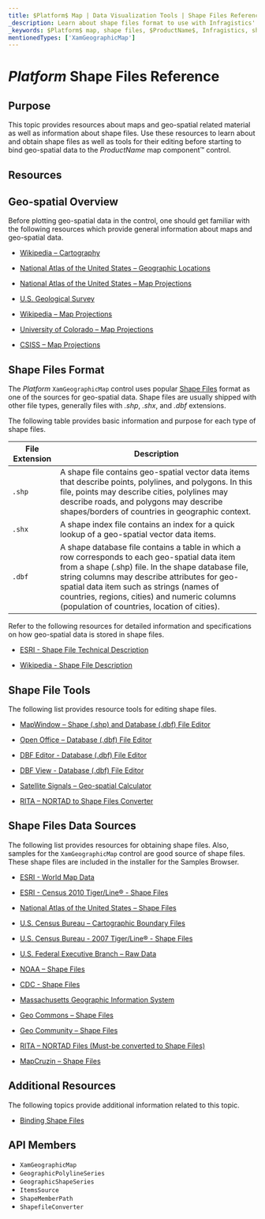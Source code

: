 ```yaml
---
title: $Platform$ Map | Data Visualization Tools | Shape Files Reference | Shape Files Editing | Infragistics
_description: Learn about shape files format to use with Infragistics' $Platform$ map. Check out $ProductName$ map tutorials!
_keywords: $Platform$ map, shape files, $ProductName$, Infragistics, shape editing
mentionedTypes: ['XamGeographicMap']
---
```


# $Platform$ Shape Files Reference

## Purpose

This topic provides resources about maps and geo-spatial related material as well as information about shape files. Use these resources to learn about and obtain shape files as well as tools for their editing before starting to bind geo-spatial data to the $ProductName$ map component™ control.

## Resources

## Geo-spatial Overview

Before plotting geo-spatial data in the control, one should get familiar with the following resources which provide general information about maps and geo-spatial data.

* [Wikipedia – Cartography](http://en.wikipedia.org/wiki/Cartography)

* [National Atlas of the United States – Geographic Locations](http://nationalatlas.gov/articles/mapping/a_latlong.html)

* [National Atlas of the United States – Map Projections](http://nationalatlas.gov/articles/mapping/a_projections.html)

* [U.S. Geological Survey](http://www.usgs.gov/)

* [Wikipedia – Map Projections](http://en.wikipedia.org/wiki/Map_projection)

* [University of Colorado – Map Projections](http://www.colorado.edu/geography/gcraft/notes/mapproj/mapproj_f.html)

* [CSISS – Map Projections](http://www.csiss.org/map-projections/index.html)

## Shape Files Format

The $Platform$ `XamGeographicMap` control uses popular [Shape Files](http://en.wikipedia.org/wiki/Shapefile#Overview) format as one of the sources for geo-spatial data. Shape files are usually shipped with other file types, generally files with  *.shp*, *.shx*, and *.dbf*  extensions.

The following table provides basic information and purpose for each type of shape files.

File Extension | Description
---------------|------------
`.shp` | A shape file contains geo-spatial vector data items that describe points, polylines, and polygons. In this file, points may describe cities, polylines may describe roads, and polygons may describe shapes/borders of countries in geographic context.
`.shx` | A shape index file contains an index for a quick lookup of a geo-spatial vector data items.
`.dbf` | A shape database file contains a table in which a row corresponds to each geo-spatial data item from a shape (.shp) file. In the shape database file, string columns may describe attributes for geo-spatial data item such as strings (names of countries, regions, cities) and numeric columns (population of countries, location of cities).



Refer to the following resources for detailed information and specifications on how geo-spatial data is stored in shape files.

* [ESRI - Shape File Technical Description](http://www.esri.com/library/whitepapers/pdfs/shapefile.pdf)

* [Wikipedia - Shape File Description](http://en.wikipedia.org/wiki/Shapefile#Overview)

## Shape File Tools

The following list provides resource tools for editing shape files.

* [MapWindow – Shape (.shp) and Database (.dbf) File Editor](http://www.mapwindow.org/)

* [Open Office – Database (.dbf) File Editor](http://openoffice.org/)

* [DBF Editor - Database (.dbf) File Editor](http://dbfeditor.com/)

* [DBF View - Database (.dbf) File Editor](http://dbfview.com/view-dbf-file.html)

* [Satellite Signals – Geo-spatial Calculator](http://www.satsig.net/degrees-minutes-seconds-calculator.htm)

* [RITA – NORTAD to Shape Files Converter](http://www.bts.gov/publications/north_american_transportation_atlas_data/html/data_converter.html)

## Shape Files Data Sources

The following list provides resources for obtaining shape files. Also, samples for the `XamGeographicMap` control are good source of shape files. These shape files are included in the installer for the Samples Browser.

* [ESRI - World Map Data](http://www.esri.com/data/download/basemap/index.html)

* [ESRI - Census 2010 Tiger/Line® - Shape Files](http://www.census.gov/geo/www/tiger/tgrshp2010/tgrshp2010.html)

* [National Atlas of the United States – Shape Files](http://www.nationalatlas.gov/atlasftp.html)

* [U.S. Census Bureau – Cartographic Boundary Files](http://www.census.gov/geo/www/cob/index.html)

* [U.S. Census Bureau - 2007 Tiger/Line® - Shape Files](http://www.census.gov/cgi-bin/geo/shapefiles/national-files)

* [U.S. Federal Executive Branch – Raw Data](https://explore.data.gov/catalog/raw/)

* [NOAA – Shape Files](http://www.nws.noaa.gov/geodata/)

* [CDC - Shape Files](http://wwwn.cdc.gov/epiinfo/script/shapefiles.aspx)

* [Massachusetts Geographic Information System](http://www.mass.gov/mgis/massgis.htm)

* [Geo Commons – Shape Files](http://geocommons.com/searches?query=shapefiles)

* [Geo Community – Shape Files](http://data.geocomm.com/catalog/)

* [RITA – NORTAD Files (Must-be converted to Shape Files)](http://www.bts.gov/publications/north_american_transportation_atlas_data/)

* [MapCruzin – Shape Files](http://www.mapcruzin.com/download-free-arcgis-shapefiles.htm)


## Additional Resources

The following topics provide additional information related to this topic.

 * [Binding Shape Files](geo-map-binding-shp-file.md)

## API Members

 - `XamGeographicMap`
 - `GeographicPolylineSeries`
 - `GeographicShapeSeries`
 - `ItemsSource`
 - `ShapeMemberPath`
 - `ShapefileConverter`